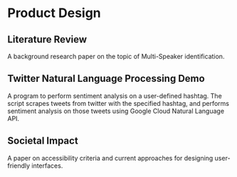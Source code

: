 # Product Design

## Literature Review
A background research paper on the topic of Multi-Speaker identification.

## Twitter Natural Language Processing Demo
A program to perform sentiment analysis on a user-defined hashtag. The script scrapes tweets from twitter with the specified hashtag, and performs sentiment analysis on those tweets using Google Cloud Natural Language API.

## Societal Impact
A paper on accessibility criteria and current approaches for designing user-friendly interfaces.
